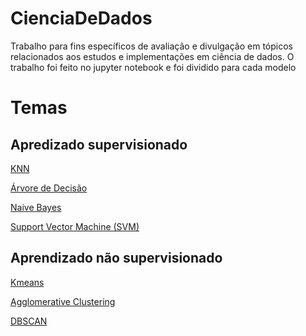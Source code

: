 # CienciaDeDados
Trabalho para fins específicos de avaliação e divulgação em tópicos relacionados aos estudos e implementações em ciência de dados. 
O trabalho foi feito no jupyter notebook e foi dividido para cada modelo 

# Temas

## Apredizado supervisionado

[KNN](https://github.com/Luan-Weba-Soares/CienciaDeDados/blob/main/KNN.ipynb)

[Árvore de Decisão](https://github.com/Luan-Weba-Soares/CienciaDeDados/blob/main/Árvore%20de%20Decisão%20e%20Floresta%20aleatória.ipynb)

[Naive Bayes](https://github.com/Luan-Weba-Soares/CienciaDeDados/blob/main/Naive%20Baiyes.ipynb)

[Support Vector Machine (SVM)](https://github.com/Luan-Weba-Soares/CienciaDeDados/blob/main/Support%20Vector%20Machine.ipynb)

## Aprendizado não supervisionado

[Kmeans](https://github.com/Luan-Weba-Soares/CienciaDeDados/blob/main/KMeans.ipynb)

[Agglomerative Clustering](https://github.com/Luan-Weba-Soares/CienciaDeDados/blob/main/Agglomerative%20Clustering.ipynb)

[DBSCAN](https://github.com/Luan-Weba-Soares/CienciaDeDados/blob/main/DBSCAN.ipynb)
